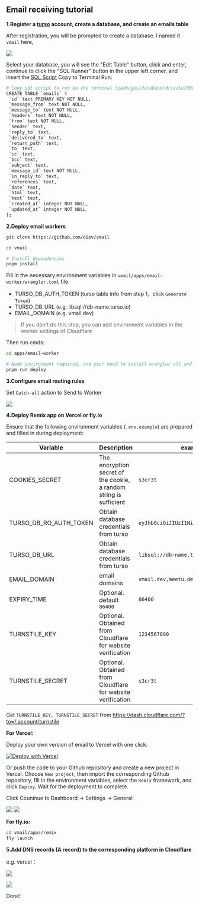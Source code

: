 ## Email receiving tutorial

**1.Register a [turso](https://turso.tech) account, create a database, and create an emails table**

After registration, you will be prompted to create a database. I named it `vmail` here,

![](https://imgv2.wr.do/file/3773b481c78c9087140b1.png)

Select your database, you will see the "Edit Table" button, click and enter, continue to click the "SQL Runner" button in the upper left corner, and insert the [SQL Script](https://github.com/oiov/vmail/blob/main/packages/database/drizzle/0000_sturdy_arclight.sql) Copy to Terminal Run:

```bash
# Copy sql script to run on the terminal (packages/database/drizzle/0000_sturdy_arclight.sql)
CREATE TABLE `emails` (
 `id` text PRIMARY KEY NOT NULL,
 `message_from` text NOT NULL,
 `message_to` text NOT NULL,
 `headers` text NOT NULL,
 `from` text NOT NULL,
 `sender` text,
 `reply_to` text,
 `delivered_to` text,
 `return_path` text,
 `to` text,
 `cc` text,
 `bcc` text,
 `subject` text,
 `message_id` text NOT NULL,
 `in_reply_to` text,
 `references` text,
 `date` text,
 `html` text,
 `text` text,
 `created_at` integer NOT NULL,
 `updated_at` integer NOT NULL
);
```

**2.Deploy email workers**

```bash
git clone https://github.com/oiov/vmail

cd vmail

# Install dependencies
pnpm install
```

Fill in the necessary environment variables in `vmail/apps/email-worker/wrangler.toml` file.

- TURSO_DB_AUTH_TOKEN (turso table info from step 1，click `Generate Token`)
- TURSO_DB_URL (e.g. libsql://db-name.turso.io)
- EMAIL_DOMAIN (e.g. vmail.dev)

> If you don't do this step, you can add environment variables in the worker settings of Cloudflare

Then run cmds:

```bash
cd apps/email-worker

# Node environment required, and your need to install wrangler cli and login first, see https://developers.cloudflare.com/workers/wrangler/install-and-update
pnpm run deploy
```

**3.Configure email routing rules**

Set `Catch-all` action to Send to Worker

![](https://imgv2.wr.do/file/fa39163411cd35fad0a7f.png)

**4.Deploy Remix app on Vercel or fly.io**

Ensure that the following environment variables (`.env.example`) are prepared and filled in during deployment:

| Variable               | Description                                                        | example                                |
| ---------------------- | ------------------------------------------------------------------ | -------------------------------------- |
| COOKIES_SECRET         | The encryption secret of the cookie, a random string is sufficient | `s3cr3t`                               |
| TURSO_DB_RO_AUTH_TOKEN | Obtain database credentials from turso                             | `eyJhbGciOiJIUzI1NiIsInR5cCI6IkpXVCJ9` |
| TURSO_DB_URL           | Obtain database credentials from turso                             | `libsql://db-name.turso.io`            |
| EMAIL_DOMAIN           | email domains                                                      | `vmail.dev,meetu.dev`                  |
| EXPIRY_TIME            | Optional. default `86400`                                          | `86400`                                |
| TURNSTILE_KEY          | Optional. Obtained from Cloudflare for website verification        | `1234567890`                           |
| TURNSTILE_SECRET       | Optional. Obtained from Cloudflare for website verification        | `s3cr3t`                               |

Get `TURNSTILE_KEY`、`TURNSTILE_SECRET` from https://dash.cloudflare.com/?to=/:account/turnstile

**For Vercel:**

Deploy your own version of email to Vercel with one click:

[![Deploy with Vercel](https://vercel.com/button)](https://vercel.com/new/clone?repository-url=https%3A%2F%2Fgithub.com%2Foiov%2Fvmail&env=COOKIES_SECRET&env=TURNSTILE_KEY&env=TURNSTILE_SECRET&env=TURSO_DB_RO_AUTH_TOKEN&env=TURSO_DB_URL&env=EMAIL_DOMAIN&project-name=vmail&repository-name=vmail)

Or push the code to your Github repository and create a new project in Vercel. Choose `New project`, then import the corresponding Github repository, fill in the environment variables, select the `Remix` framework, and click `Deploy`. Wait for the deployment to complete.

Click Couninue to Dashboard -> Settings -> General:

![](https://imgv2.wr.do/file/573f842ccbefdf8daf319.png)
![](https://imgv2.wr.do/file/36c1566d8c27735bb097d.png)

**For fly.io:** 

```bash
cd vmail/apps/remix 
fly launch
```

**5.Add DNS records (A record) to the corresponding platform in Cloudflare**

e.g. vercel：

![](https://imgv2.wr.do/file/245b71636cd16afcf93c7.png)

![](https://imgv2.wr.do/file/e10af19334fd6a13b7d2e.png)

Done!
